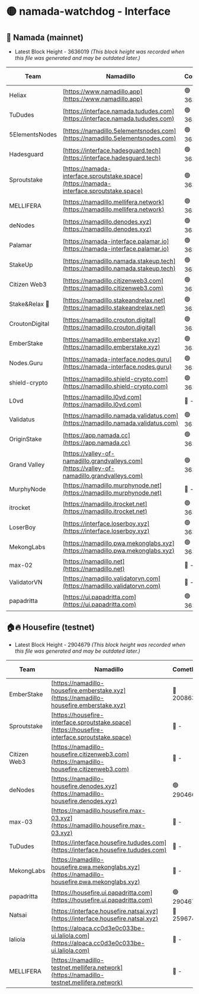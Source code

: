 # 🟡 namada-watchdog - Interface

## 🚀 Namada (mainnet)
- Latest Block Height - 3636019 *(This block height was recorded when this file was generated and may be outdated later.)*

| Team | Namadillo | CometBFT | Indexer | MASP Indexer |
|-|-|-|-|-|
| Heliax | [https://www.namadillo.app](https://www.namadillo.app) | 🟢 3636000 | 🟢 3636000 | 🟢 3636000 |
| TuDudes | [https://interface.namada.tududes.com](https://interface.namada.tududes.com) | 🟢 3636000 | 🟢 3636000 | 🟢 3636000 |
| 5ElementsNodes | [https://namadillo.5elementsnodes.com](https://namadillo.5elementsnodes.com) | 🟢 3636001 | 🟢 3636000 | 🟢 3636001 |
| Hadesguard | [https://interface.hadesguard.tech](https://interface.hadesguard.tech) | 🟢 3636001 | 🟢 3636001 | 🟢 3636001 |
| Sproutstake | [https://namada-interface.sproutstake.space](https://namada-interface.sproutstake.space) | 🟢 3636001 | 🟢 3636001 | 🟢 3636002 |
| MELLIFERA | [https://namadillo.mellifera.network](https://namadillo.mellifera.network) | 🟢 3636002 | 🟢 3636002 | 🟢 3636002 |
| deNodes | [https://namadillo.denodes.xyz](https://namadillo.denodes.xyz) | 🟢 3636003 | 🟢 3636003 | 🟢 3636003 |
| Palamar | [https://namada-interface.palamar.io](https://namada-interface.palamar.io) | 🟢 3636004 | 🟢 3636003 | 🟢 3636004 |
| StakeUp | [https://namadillo.namada.stakeup.tech](https://namadillo.namada.stakeup.tech) | 🟢 3636004 | 🟢 3636004 | 🟢 3636004 |
| Citizen Web3 | [https://namadillo.citizenweb3.com](https://namadillo.citizenweb3.com) | 🟢 3636005 | 🟢 3636004 | 🟢 3636005 |
| Stake&Relax 🦥 | [https://namadillo.stakeandrelax.net](https://namadillo.stakeandrelax.net) | 🟢 3636005 | 🟢 3636005 | 🟢 3636005 |
| CroutonDigital | [https://namadillo.crouton.digital](https://namadillo.crouton.digital) | 🟢 3636006 | 🟢 3636006 | 🟢 3636006 |
| EmberStake | [https://namadillo.emberstake.xyz](https://namadillo.emberstake.xyz) | 🟢 3636006 | 🟢 3636006 | 🟢 3636006 |
| Nodes.Guru | [https://namada-interface.nodes.guru](https://namada-interface.nodes.guru) | 🟢 3636007 | 🟢 3636007 | 🟢 3636007 |
| shield-crypto | [https://namadillo.shield-crypto.com](https://namadillo.shield-crypto.com) | 🟢 3636007 | 🟢 3636007 | 🟢 3636007 |
| L0vd | [https://namadillo.l0vd.com](https://namadillo.l0vd.com) | 🔴 - | 🔴 - | 🔴 - |
| Validatus | [https://namadillo.namada.validatus.com](https://namadillo.namada.validatus.com) | 🟢 3636010 | 🟢 3636010 | 🟢 3636010 |
| OriginStake | [https://app.namada.cc](https://app.namada.cc) | 🟢 3636011 | 🟢 3636010 | 🟢 3636010 |
| Grand Valley | [https://valley-of-namadillo.grandvalleys.com](https://valley-of-namadillo.grandvalleys.com) | 🟢 3636011 | 🟢 3636010 | 🟢 3636011 |
| MurphyNode | [https://namadillo.murphynode.net](https://namadillo.murphynode.net) | 🔴 - | 🔴 - | 🔴 - |
| itrocket | [https://namadillo.itrocket.net](https://namadillo.itrocket.net) | 🟢 3636014 | 🟢 3636014 | 🟢 3636013 |
| LoserBoy | [https://interface.loserboy.xyz](https://interface.loserboy.xyz) | 🟢 3636014 | 🟢 3636014 | 🟢 3636014 |
| MekongLabs | [https://namadillo.pwa.mekonglabs.xyz](https://namadillo.pwa.mekonglabs.xyz) | 🟢 3636015 | 🟢 3636015 | 🟢 3636015 |
| max-02 | [https://namadillo.net](https://namadillo.net) | 🔴 - | 🔴 - | 🔴 - |
| ValidatorVN | [https://namadillo.validatorvn.com](https://namadillo.validatorvn.com) | 🔴 - | 🔴 - | 🔴 - |
| papadritta | [https://ui.papadritta.com](https://ui.papadritta.com) | 🟢 3636019 | 🟢 3636019 | 🟢 3636019 |

## 🏠🔥 Housefire (testnet)
- Latest Block Height - 2904679 *(This block height was recorded when this file was generated and may be outdated later.)*

| Team | Namadillo | CometBFT | Indexer | MASP Indexer |
|-|-|-|-|-|
| EmberStake | [https://namadillo-housefire.emberstake.xyz](https://namadillo-housefire.emberstake.xyz) | 🔴 2008636 | 🔴 - | 🔴 - |
| Sproutstake | [https://housefire-interface.sproutstake.space](https://housefire-interface.sproutstake.space) | 🔴 - | 🔴 - | 🔴 - |
| Citizen Web3 | [https://namadillo-housefire.citizenweb3.com](https://namadillo-housefire.citizenweb3.com) | 🔴 - | 🔴 - | 🔴 - |
| deNodes | [https://namadillo-housefire.denodes.xyz](https://namadillo-housefire.denodes.xyz) | 🟢 2904669 | 🟢 2904669 | 🟢 2904669 |
| max-03 | [https://namadillo.housefire.max-03.xyz](https://namadillo.housefire.max-03.xyz) | 🔴 - | 🔴 - | 🔴 - |
| TuDudes | [https://interface.housefire.tududes.com](https://interface.housefire.tududes.com) | 🔴 - | 🔴 2871048 | 🔴 2871048 |
| MekongLabs | [https://namadillo-housefire.pwa.mekonglabs.xyz](https://namadillo-housefire.pwa.mekonglabs.xyz) | 🔴 - | 🔴 2871048 | 🔴 2871048 |
| papadritta | [https://housefire.ui.papadritta.com](https://housefire.ui.papadritta.com) | 🟢 2904679 | 🟢 2904679 | 🟢 2904679 |
| Natsai | [https://interface.housefire.natsai.xyz](https://interface.housefire.natsai.xyz) | 🔴 2596741 | 🔴 2596741 | 🔴 2596741 |
| laliola | [https://alpaca.cc0d3e0c033be-ui.laliola.com](https://alpaca.cc0d3e0c033be-ui.laliola.com) | 🔴 - | 🔴 - | 🔴 - |
| MELLIFERA | [https://namadillo-testnet.mellifera.network](https://namadillo-testnet.mellifera.network) | 🔴 - | 🔴 2778001 | 🔴 2607259 |

